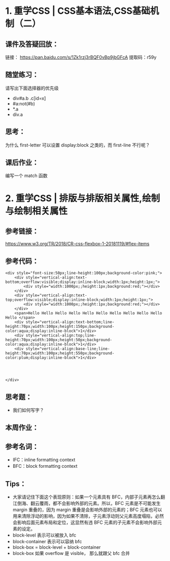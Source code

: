# 1. 重学CSS | CSS基本语法,CSS基础机制（二）
## 课件及答疑回放：
链接： https://pan.baidu.com/s/1Zk1rzj3rBQF0vBp9jbGFcA
提取码：r59y
## 随堂练习：
请写出下面选择器的优先级

* div#a.b .c[id=x]
* #a:not(#b)
* *.a
* div.a
## 思考：
为什么 first-letter 可以设置 display:block 之类的，而 first-line 不行呢？
## 课后作业：
编写一个 match 函数


# 2. 重学CSS | 排版与排版相关属性,绘制与绘制相关属性
## 参考链接：
https://www.w3.org/TR/2018/CR-css-flexbox-1-20181119/#flex-items
## 参考代码：
```
<div style="font-size:50px;line-height:100px;background-color:pink;">
    <div style="vertical-align:text-bottom;overflow:visible;display:inline-block;width:1px;height:1px;">
        <div style="width:1000px;;height:1px;background:red;"></div>
    </div>
    <div style="vertical-align:text-top;overflow:visible;display:inline-block;width:1px;height:1px;">
        <div style="width:1000px;;height:1px;background:red;"></div>
    </div>
    <span>Hello Hello Hello Hello Hello Hello Hello Hello Hello Hello Hello </span>
    <div style="vertical-align:text-bottom;line-height:70px;width:100px;height:150px;background-color:aqua;display:inline-block">1</div>
    <div style="vertical-align:top;line-height:70px;width:100px;height:50px;background-color:aqua;display:inline-block">1</div>
    <div style="vertical-align:base-line;line-height:70px;width:100px;height:550px;background-color:plum;display:inline-block">1</div>




</div>
```
## 思考题：
* 我们如何写字？
## 本周作业：
## 参考名词：
* IFC：inline formatting context
* BFC：block formatting context
## Tips：
* 大家请记住下面这个表现原则：如果一个元素具有 BFC，内部子元素再怎么翻江倒海、翻云覆雨，都不会影响外部的元素。所以，BFC 元素是不可能发生 margin 重叠的，因为 margin 重叠是会影响外部的元素的；BFC 元素也可以用来清除浮动的影响，因为如果不清除，子元素浮动则父元素高度塌陷，必然会影响后面元素布局和定位，这显然有违 BFC 元素的子元素不会影响外部元素的设定。
* block-level 表示可以被放入 bfc
* block-container 表示可以容纳 bfc
* block-box = block-level + block-container
* block-box 如果 overflow 是 visible， 那么就跟父 bfc 合并
